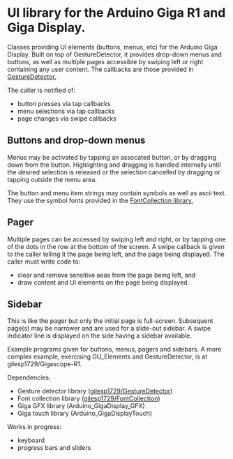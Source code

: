 # UI library for the Arduino Giga R1 and Giga Display.

Classes providing UI elements (buttons, menus, etc) for the Arduino Giga Display.
Built on top of GestureDetector, it provides drop-down menus and buttons, as well
as multiple pages accessible by swiping left or right containing any user content.
The callbacks are those provided in [GestureDetector.](https://github.com/gilesp1729/GestureDetector)

The caller is notified of:
- button presses via tap callbacks
- menu selections via tap callbacks
- page changes via swipe callbacks

## Buttons and drop-down menus
Menus may be activated by tapping an assocated button, or by dragging down from the button.
Highlighting and dragging is handled internally until the desired selection is released
or the selection cancelled by dragging or tapping outside the menu area.

The button and menu item strings may contain symbols as well as ascii text. They use the
symbol fonts provided in the [FontCollection library.](https://github.com/gilesp1729/FontCollection)

## Pager
Multiple pages can be accessed by swiping left and right, or by tapping one of the dots
in the row at the bottom of the screen. A swipe callback is given to the caller telling it 
the page being left, and the page being displayed. The caller must write code to:
- clear and remove sensitive aeas from the page being left, and
- draw content and UI elements on the page being displayed.

## Sidebar
This is like the pager but only the initial page is full-screen. Subsequent page(s) may
be narrower and are used for a slide-out sidebar. A swipe indicator line is displayed on the
side having a sidebar available.

Example programs given for buttons, menus, pagers and sidebars. A more complex example,
exercising GU_Elements and GestureDetector, is at gilesp1729/Gigascope-R1.

Dependencies:
- Gesture detector library ([gilesp1729/GestureDetector](https://github.com/gilesp1729/GestureDetector))
- Font collection library ([gilesp1729/FontCollection](https://github.com/gilesp1729/FontCollection))
- Giga GFX library (Arduino_GigaDisplay_GFX)
- Giga touch library (Arduino_GigaDisplayTouch)

Works in progress:
- keyboard
- progress bars and sliders
